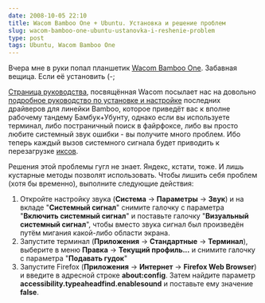 ```yaml
---
date: 2008-10-05 22:10
title: Wacom Bamboo One + Ubuntu. Установка и решение проблем
slug: wacom-bamboo-one-ubuntu-ustanovka-i-reshenie-problem
type: post
tags: Ubuntu, Wacom Bamboo One
---
```


Вчера мне в руки попал планшетик <a title="Wacom Bamboo One" href="http://www.wacom.ru/bamboo_one.html">Wacom Bamboo One</a>. Забавная вещица. Если её установить (-;

<a title="Wacom in Ubuntu" href="https://help.ubuntu.com/community/Wacom">Страница руководства</a>, посвящённая Wacom посылает нас на довольно <a href="http://ubuntuforums.org/showthread.php?t=765915">подробное руководство по установке и настройке</a> последних драйверов для линейки Bamboo, которое приведёт вас к вполне рабочему тандему Бамбук+Убунту, однако если вы используете терминал, либо постраничный поиск в файрфоксе, либо вы просто любите системный звук ошибки - вы получите много проблем. Ибо теперь каждый вызов системного сигнала будет приводить к перезагрузке <a href="http://x.org/">иксов</a>.

Решения этой проблемы гугл не знает. Яндекс, кстати, тоже. И лишь кустарные методы позволят использовать. Чтобы лишить себя проблем (хотя бы временно), выполните следующие действия:
<ol>
	<li>Откройте настройку звука (<strong>Система</strong> -&gt; <strong>Параметры</strong> -&gt; <strong>Звук</strong>) и на вкладе "<strong>Системный сигнал</strong>" снимите галочку с параметра "<strong>Включить системный сигнал</strong>" и поставьте галочку "<strong>Визуальный системный сигнал</strong>", чтобы вместо звука сигнал был произведён путём мигания какой-либо области экрана.</li>
	<li>Запустите терминал (<strong>Приложения</strong> -&gt; <strong>Стандартные</strong> -&gt; <strong>Терминал</strong>), выберите в меню <strong>Правка</strong> -&gt; <strong>Текущий профиль...</strong> и снимите галочку с параметра "<strong>Подавать гудок</strong>"</li>
	<li>Запустите Firefox (<strong>Приложения</strong> -&gt; <strong>Интернет</strong> -&gt; <strong>Firefox Web Browser</strong>) и введите в адресной строке <strong>about:config</strong>. Затем найдите параметр <strong>accessibility.typeaheadfind.enablesound</strong> и поставьте ему значение <strong>false</strong>.</li>
</ol>
